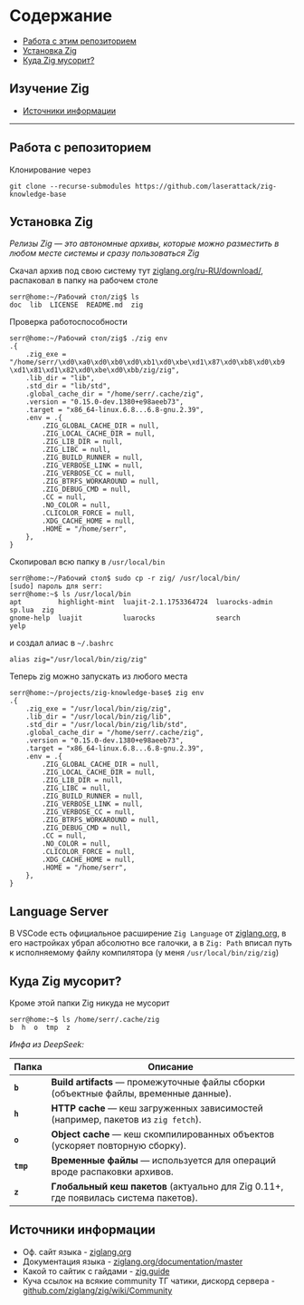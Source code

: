 # Содержание
- [Работа с этим репозиторием](#работа-с-репозиторием) 
- [Установка Zig](#установка-Zig)
- [Куда Zig мусорит?](#куда-zig-мусорит)
## Изучение Zig
- [Источники информации](#источники-информации)

--- 
## Работа с репозиторием

Клонирование через 

```
git clone --recurse-submodules https://github.com/laserattack/zig-knowledge-base
```

## Установка Zig

*Релизы Zig — это автономные архивы, которые можно разместить в любом месте системы и сразу пользоваться Zig*

Скачал архив под свою систему тут [ziglang.org/ru-RU/download/](https://ziglang.org/ru-RU/download/), распаковал в папку на рабочем столе

```
serr@home:~/Рабочий стол/zig$ ls
doc  lib  LICENSE  README.md  zig
```

Проверка работоспособности

```
serr@home:~/Рабочий стол/zig$ ./zig env
.{
    .zig_exe = "/home/serr/\xd0\xa0\xd0\xb0\xd0\xb1\xd0\xbe\xd1\x87\xd0\xb8\xd0\xb9 \xd1\x81\xd1\x82\xd0\xbe\xd0\xbb/zig/zig",
    .lib_dir = "lib",
    .std_dir = "lib/std",
    .global_cache_dir = "/home/serr/.cache/zig",
    .version = "0.15.0-dev.1380+e98aeeb73",
    .target = "x86_64-linux.6.8...6.8-gnu.2.39",
    .env = .{
        .ZIG_GLOBAL_CACHE_DIR = null,
        .ZIG_LOCAL_CACHE_DIR = null,
        .ZIG_LIB_DIR = null,
        .ZIG_LIBC = null,
        .ZIG_BUILD_RUNNER = null,
        .ZIG_VERBOSE_LINK = null,
        .ZIG_VERBOSE_CC = null,
        .ZIG_BTRFS_WORKAROUND = null,
        .ZIG_DEBUG_CMD = null,
        .CC = null,
        .NO_COLOR = null,
        .CLICOLOR_FORCE = null,
        .XDG_CACHE_HOME = null,
        .HOME = "/home/serr",
    },
}
```

Скопировал всю папку в `/usr/local/bin`

```
serr@home:~/Рабочий стол$ sudo cp -r zig/ /usr/local/bin/
[sudo] пароль для serr:         
serr@home:~$ ls /usr/local/bin
apt         highlight-mint  luajit-2.1.1753364724  luarocks-admin  sp.lua  zig
gnome-help  luajit          luarocks               search          yelp
```

и создал алиас в `~/.bashrc`

```
alias zig="/usr/local/bin/zig/zig"
```

Теперь zig можно запускать из любого места

```
serr@home:~/projects/zig-knowledge-base$ zig env
.{
    .zig_exe = "/usr/local/bin/zig/zig",
    .lib_dir = "/usr/local/bin/zig/lib",
    .std_dir = "/usr/local/bin/zig/lib/std",
    .global_cache_dir = "/home/serr/.cache/zig",
    .version = "0.15.0-dev.1380+e98aeeb73",
    .target = "x86_64-linux.6.8...6.8-gnu.2.39",
    .env = .{
        .ZIG_GLOBAL_CACHE_DIR = null,
        .ZIG_LOCAL_CACHE_DIR = null,
        .ZIG_LIB_DIR = null,
        .ZIG_LIBC = null,
        .ZIG_BUILD_RUNNER = null,
        .ZIG_VERBOSE_LINK = null,
        .ZIG_VERBOSE_CC = null,
        .ZIG_BTRFS_WORKAROUND = null,
        .ZIG_DEBUG_CMD = null,
        .CC = null,
        .NO_COLOR = null,
        .CLICOLOR_FORCE = null,
        .XDG_CACHE_HOME = null,
        .HOME = "/home/serr",
    },
}
```

## Language Server

В VSCode есть официальное расширение `Zig Language` от [ziglang.org](https://ziglang.org), в его настройках убрал абсолютно все галочки, а в `Zig: Path` вписал путь к исполняемому файлу компилятора (у меня `/usr/local/bin/zig/zig`)

## Куда Zig мусорит?

Кроме этой папки Zig никуда не мусорит

```
serr@home:~$ ls /home/serr/.cache/zig
b  h  o  tmp  z
```

*Инфа из DeepSeek:*

| Папка     | Описание                                                                              |
| --------- | ------------------------------------------------------------------------------------- |
| **`b`**   | **Build artifacts** — промежуточные файлы сборки (объектные файлы, временные данные). |
| **`h`**   | **HTTP cache** — кеш загруженных зависимостей (например, пакетов из `zig fetch`).     |
| **`o`**   | **Object cache** — кеш скомпилированных объектов (ускоряет повторную сборку).         |
| **`tmp`** | **Временные файлы** — используется для операций вроде распаковки архивов.             |
| **`z`**   | **Глобальный кеш пакетов** (актуально для Zig 0.11+, где появилась система пакетов).  |

## Источники информации

- Оф. сайт языка - [ziglang.org](https://ziglang.org/)
- Документация языка - [ziglang.org/documentation/master](https://ziglang.org/documentation/master/)
- Какой то сайтик с гайдами - [zig.guide](https://zig.guide/)
- Куча ссылок на всякие community ТГ чатики, дискорд сервера - [github.com/ziglang/zig/wiki/Community](https://github.com/ziglang/zig/wiki/Community)